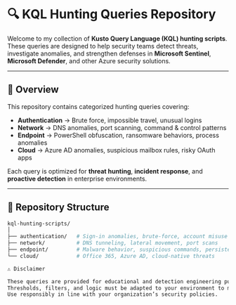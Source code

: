 # 🔍 KQL Hunting Queries Repository

Welcome to my collection of **Kusto Query Language (KQL) hunting scripts**.  
These queries are designed to help security teams detect threats, investigate anomalies, and strengthen defenses in **Microsoft Sentinel**, **Microsoft Defender**, and other Azure security solutions.

---

## 📖 Overview
This repository contains categorized hunting queries covering:
- **Authentication** → Brute force, impossible travel, unusual logins  
- **Network** → DNS anomalies, port scanning, command & control patterns  
- **Endpoint** → PowerShell obfuscation, ransomware behaviors, process anomalies  
- **Cloud** → Azure AD anomalies, suspicious mailbox rules, risky OAuth apps  

Each query is optimized for **threat hunting**, **incident response**, and **proactive detection** in enterprise environments.

---

## 📂 Repository Structure
```bash
kql-hunting-scripts/
│
├── authentication/   # Sign-in anomalies, brute-force, account misuse
├── network/          # DNS tunneling, lateral movement, port scans
├── endpoint/         # Malware behavior, suspicious commands, persistence
└── cloud/            # Office 365, Azure AD, cloud-native threats

⚠️ Disclaimer

These queries are provided for educational and detection engineering purposes only.
Thresholds, filters, and logic must be adapted to your environment to minimize false positives.
Use responsibly in line with your organization’s security policies.
